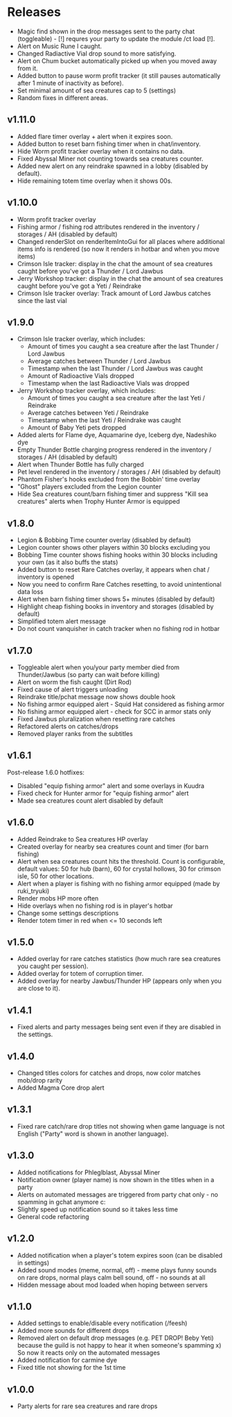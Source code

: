 # Releases

- Magic find shown in the drop messages sent to the party chat (toggleable) - [!] requres your party to update the module /ct load [!].
- Alert on Music Rune I caught.
- Changed Radiactive Vial drop sound to more satisfying.
- Alert on Chum bucket automatically picked up when you moved away from it.
- Added button to pause worm profit tracker (it still pauses automatically after 1 minute of inactivity as before).
- Set minimal amount of sea creatures cap to 5 (settings)
- Random fixes in different areas.

## v1.11.0

- Added flare timer overlay + alert when it expires soon.
- Added button to reset barn fishing timer when in chat/inventory.
- Hide Worm profit tracker overlay when it contains no data.
- Fixed Abyssal Miner not counting towards sea creatures counter.
- Added new alert on any reindrake spawned in a lobby (disabled by default).
- Hide remaining totem time overlay when it shows 00s.

## v1.10.0

- Worm profit tracker overlay
- Fishing armor / fishing rod attributes rendered in the inventory / storages / AH (disabled by default)
- Changed renderSlot on renderItemIntoGui for all places where additional items info is rendered (so now it renders in hotbar and when you move items)
- Crimson Isle tracker: display in the chat the amount of sea creatures caught before you've got a Thunder / Lord Jawbus
- Jerry Workshop tracker: display in the chat the amount of sea creatures caught before you've got a Yeti / Reindrake
- Crimson Isle tracker overlay: Track amount of Lord Jawbus catches since the last vial

## v1.9.0

- Crimson Isle tracker overlay, which includes:
  - Amount of times you caught a sea creature after the last Thunder / Lord Jawbus
  - Average catches between Thunder / Lord Jawbus
  - Timestamp when the last Thunder / Lord Jawbus was caught
  - Amount of Radioactive Vials dropped
  - Timestamp when the last Radioactive Vials was dropped
- Jerry Workshop tracker overlay, which includes:
  - Amount of times you caught a sea creature after the last Yeti / Reindrake
  - Average catches between Yeti / Reindrake
  - Timestamp when the last Yeti / Reindrake was caught
  - Amount of Baby Yeti pets dropped
- Added alerts for Flame dye, Aquamarine dye, Iceberg dye, Nadeshiko dye
- Empty Thunder Bottle charging progress rendered in the inventory / storages / AH (disabled by default)
- Alert when Thunder Bottle has fully charged
- Pet level rendered in the inventory / storages / AH (disabled by default)
- Phantom Fisher's hooks excluded from the Bobbin' time overlay
- "Ghost" players excluded from the Legion counter
- Hide Sea creatures count/barn fishing timer and suppress "Kill sea creatures" alerts when Trophy Hunter Armor is equipped

## v1.8.0

- Legion & Bobbing Time counter overlay (disabled by default)
- Legion counter shows other players within 30 blocks excluding you
- Bobbing Time counter shows fishing hooks within 30 blocks including your own (as it also buffs the stats)
- Added button to reset Rare Catches overlay, it appears when chat / inventory is opened
- Now you need to confirm Rare Catches resetting, to avoid unintentional data loss
- Alert when barn fishing timer shows 5+ minutes (disabled by default)
- Highlight cheap fishing books in inventory and storages (disabled by default)
- Simplified totem alert message
- Do not count vanquisher in catch tracker when no fishing rod in hotbar

## v1.7.0

- Toggleable alert when you/your party member died from Thunder/Jawbus (so party can wait before killing)
- Alert on worm the fish caught (Dirt Rod)
- Fixed cause of alert triggers unloading
- Reindrake title/pchat message now shows double hook
- No fishing armor equipped alert - Squid Hat considered as fishing armor
- No fishing armor equipped alert - check for SCC in armor stats only
- Fixed Jawbus pluralization when resetting rare catches
- Refactored alerts on catches/drops
- Removed player ranks from the subtitles

## v1.6.1

Post-release 1.6.0 hotfixes:

- Disabled "equip fishing armor" alert and some overlays in Kuudra
- Fixed check for Hunter armor for "equip fishing armor" alert
- Made sea creatures count alert disabled by default

## v1.6.0

- Added Reindrake to Sea creatures HP overlay
- Created overlay for nearby sea creatures count and timer (for barn fishing)
- Alert when sea creatures count hits the threshold. Count is configurable, default values: 50 for hub (barn), 60 for crystal hollows, 30 for crimson isle, 50 for other locations.
- Alert when a player is fishing with no fishing armor equipped (made by ruki_tryuki)
- Render mobs HP more often
- Hide overlays when no fishing rod is in player's hotbar
- Change some settings descriptions
- Render totem timer in red when <= 10 seconds left

## v1.5.0

- Added overlay for rare catches statistics (how much rare sea creatures you caught per session).
- Added overlay for totem of corruption timer.
- Added overlay for nearby Jawbus/Thunder HP (appears only when you are close to it).

## v1.4.1

- Fixed alerts and party messages being sent even if they are disabled in the settings.

## v1.4.0

- Changed titles colors for catches and drops, now color matches mob/drop rarity
- Added Magma Core drop alert

## v1.3.1

- Fixed rare catch/rare drop titles not showing when game language is not English ("Party" word is shown in another language).

## v1.3.0

- Added notifications for Phleglblast, Abyssal Miner
- Notification owner (player name) is now shown in the titles when in a party
- Alerts on automated messages are triggered from party chat only - no spamming in gchat anymore c:
- Slightly speed up notification sound so it takes less time
- General code refactoring

## v1.2.0

- Added notification when a player's totem expires soon (can be disabled in settings)
- Added sound modes (meme, normal, off) - meme plays funny sounds on rare drops, normal plays calm bell sound, off - no sounds at all
- Hidden message about mod loaded when hoping between servers

## v1.1.0

- Added settings to enable/disable every notification (/feesh)
- Added more sounds for different drops
- Removed alert on default drop messages (e.g. PET DROP! Beby Yeti) because the guild is not happy to hear it when someone's spamming x) So now it reacts only on the automated messages
- Added notification for carmine dye
- Fixed title not showing for the 1st time

## v1.0.0

- Party alerts for rare sea creatures and rare drops